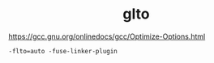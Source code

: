 <h1 align="center">glto</h1>






https://gcc.gnu.org/onlinedocs/gcc/Optimize-Options.html

```shell
-flto=auto -fuse-linker-plugin 
```

